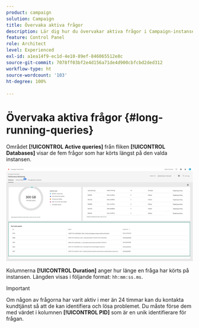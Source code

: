 ```yaml
---
product: campaign
solution: Campaign
title: Övervaka aktiva frågor
description: Lär dig hur du övervakar aktiva frågor i Campaign-instanser på Kontrollpanelen.
feature: Control Panel
role: Architect
level: Experienced
exl-id: a1ea14f9-ec1d-4e10-89ef-846065512e8c
source-git-commit: 7078ff03bf2e4d156a71de4d900cbfcbd2ded312
workflow-type: ht
source-wordcount: '103'
ht-degree: 100%

---
```


# Övervaka aktiva frågor {#long-running-queries}

Området **[!UICONTROL Active queries]** från fliken **[!UICONTROL Databases]** visar de fem frågor som har körts längst på den valda instansen.

![](assets/active-queries.png)

Kolumnerna **[!UICONTROL Duration]** anger hur länge en fråga har körts på instansen. Längden visas i följande format: `hh:mm:ss.ms`.

>[!IMPORTANT]
>
>Om någon av frågorna har varit aktiv i mer än 24 timmar kan du kontakta kundtjänst så att de kan identifiera och lösa problemet. Du måste förse dem med värdet i kolumnen **[!UICONTROL PID]** som är en unik identifierare för frågan.
